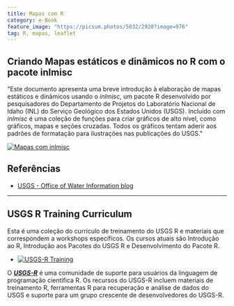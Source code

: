 ```yaml
---
title: Mapas com R
category: e-Book
feature_image: "https://picsum.photos/5032/2920?image=976"
tag: R, mapas, leaflet
---
```

## Criando Mapas estáticos e dinâmicos no R com o pacote inlmisc
"Este documento apresenta uma breve introdução à elaboração de mapas estáticos e dinâmicos usando o *inlmisc*, um pacote R desenvolvido por pesquisadores do Departamento de Projetos do Laboratório Nacional de Idaho (INL) do Serviço Geológico dos Estados Unidos (USGS). Incluído com *inlmisc* é uma coleção de funções para criar gráficos de alto nível, como gráficos, mapas e seções cruzadas. Todos os gráficos tentam aderir aos padrões de formatação para ilustrações nas publicações do USGS."

[![Mapas com inlmisc](https://github.com/geosaber/r4geo/raw/gh-pages/img/plot_volcano_din-1.png)](https://owi.usgs.gov/blog/inlmiscmaps)

## Referências
- [USGS - Office of Water Information blog](https://owi.usgs.gov/blog/inlmiscmaps)

---

## USGS R Training Curriculum
Esta é uma coleção do currículo de treinamento do USGS R e materiais que correspondem a workshops específicos. Os cursos atuais são Introdução ao R, Introdução aos Pacotes do USGS R e Desenvolvimento do Pacote R.

- [![USGS-R Training](https://github.com/geosaber/r4geo/raw/gh-pages/img/r-logo.png)](https://owi.usgs.gov/R/training-curriculum)

O ***[USGS-R](https://owi.usgs.gov/R)*** é uma comunidade de suporte para usuários da linguagem de programação científica R. Os recursos do USGS-R incluem materiais de treinamento R, ferramentas R para recuperação e análise de dados do USGS e suporte para um grupo crescente de desenvolvedores do USGS-R.
